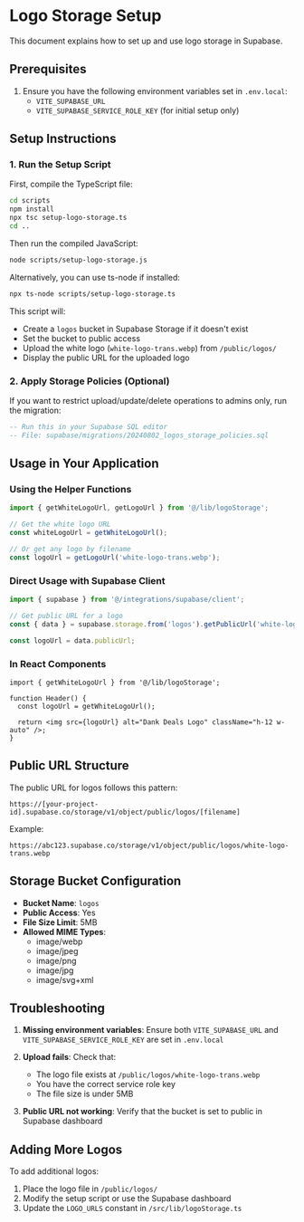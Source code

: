 # Logo Storage Setup

This document explains how to set up and use logo storage in Supabase.

## Prerequisites

1. Ensure you have the following environment variables set in `.env.local`:
   - `VITE_SUPABASE_URL`
   - `VITE_SUPABASE_SERVICE_ROLE_KEY` (for initial setup only)

## Setup Instructions

### 1. Run the Setup Script

First, compile the TypeScript file:

```bash
cd scripts
npm install
npx tsc setup-logo-storage.ts
cd ..
```

Then run the compiled JavaScript:

```bash
node scripts/setup-logo-storage.js
```

Alternatively, you can use ts-node if installed:

```bash
npx ts-node scripts/setup-logo-storage.ts
```

This script will:

- Create a `logos` bucket in Supabase Storage if it doesn't exist
- Set the bucket to public access
- Upload the white logo (`white-logo-trans.webp`) from `/public/logos/`
- Display the public URL for the uploaded logo

### 2. Apply Storage Policies (Optional)

If you want to restrict upload/update/delete operations to admins only, run the migration:

```sql
-- Run this in your Supabase SQL editor
-- File: supabase/migrations/20240802_logos_storage_policies.sql
```

## Usage in Your Application

### Using the Helper Functions

```typescript
import { getWhiteLogoUrl, getLogoUrl } from '@/lib/logoStorage';

// Get the white logo URL
const whiteLogoUrl = getWhiteLogoUrl();

// Or get any logo by filename
const logoUrl = getLogoUrl('white-logo-trans.webp');
```

### Direct Usage with Supabase Client

```typescript
import { supabase } from '@/integrations/supabase/client';

// Get public URL for a logo
const { data } = supabase.storage.from('logos').getPublicUrl('white-logo-trans.webp');

const logoUrl = data.publicUrl;
```

### In React Components

```tsx
import { getWhiteLogoUrl } from '@/lib/logoStorage';

function Header() {
  const logoUrl = getWhiteLogoUrl();

  return <img src={logoUrl} alt="Dank Deals Logo" className="h-12 w-auto" />;
}
```

## Public URL Structure

The public URL for logos follows this pattern:

```
https://[your-project-id].supabase.co/storage/v1/object/public/logos/[filename]
```

Example:

```
https://abc123.supabase.co/storage/v1/object/public/logos/white-logo-trans.webp
```

## Storage Bucket Configuration

- **Bucket Name**: `logos`
- **Public Access**: Yes
- **File Size Limit**: 5MB
- **Allowed MIME Types**:
  - image/webp
  - image/jpeg
  - image/png
  - image/jpg
  - image/svg+xml

## Troubleshooting

1. **Missing environment variables**: Ensure both `VITE_SUPABASE_URL` and `VITE_SUPABASE_SERVICE_ROLE_KEY` are set in `.env.local`

2. **Upload fails**: Check that:
   - The logo file exists at `/public/logos/white-logo-trans.webp`
   - You have the correct service role key
   - The file size is under 5MB

3. **Public URL not working**: Verify that the bucket is set to public in Supabase dashboard

## Adding More Logos

To add additional logos:

1. Place the logo file in `/public/logos/`
2. Modify the setup script or use the Supabase dashboard
3. Update the `LOGO_URLS` constant in `/src/lib/logoStorage.ts`
